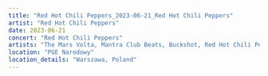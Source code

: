```yaml
---
title: "Red Hot Chili Peppers_2023-06-21_Red Hot Chili Peppers"
artist: "Red Hot Chili Peppers"
date: 2023-06-21
concert: "Red Hot Chili Peppers"
artists: "The Mars Volta, Mantra Club Beats, Buckshot, Red Hot Chili Peppers, Disturbed, City and Colour, ABBA, A Hundred Drums, Arden Jones, King Princess, Brutus, Ashe, The Strokes, 21 Acts of Manslaughter	Grindcore	United States, AJR, 12 Gauge Rampage, Thundercat, St. Vincent, Alison Wonderland, Di-rect, 9 Foot Super SoldierCrossoverHardcore, Iggy Pop, Álvaro Díaz, 324	Grindcore	Japan"
location: "PGE Narodowy"
location_details: "Warszawa, Poland"
---
```

